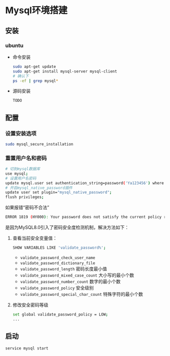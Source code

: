 # Mysql环境搭建



## 安装

### ubuntu

- 命令安装

  ```sh
  sudo apt-get update 
  sudo apt-get install mysql-server mysql-client
  # 确认下
  ps -ef | grep mysql*
  ```

- 源码安装

  ```sh
  TODO
  ```



## 配置

### 设置安装选项

```sh
sudo mysql_secure_installation
```

### 重置用户名和密码

```sh
# 切到mysql数据库
use mysql;
# 设置用户名密码
update mysql.user set authentication_string=password('Ya123456') where user='root' and Host='localhost';
# 开启mysql_native_password插件
update user set plugin="mysql_native_password";
flush privileges;
```

如果报错“密码不合法”

```sh
ERROR 1819 (HY000): Your password does not satisfy the current policy requirements;
```

是因为MySQL8.0引入了密码安全度检测机制，解决方法如下：

1. 查看当前安全变量值：

   ```sh
   SHOW VARIABLES LIKE 'validate_password%';
   ```

   - `validate_password_check_user_name`
   - `validate_password_dictionary_file`
   - `validate_password_length` 密码长度最小值
   - `validate_password_mixed_case_count` 大小写的最小个数
   - `validate_password_number_count` 数字的最小个数
   - `validate_password_policy` 安全级别
   - `validate_password_special_char_count` 特殊字符的最小个数
   
2. 修改安全密码等级

    ```sh
    set global validate_password_policy = LOW;
    ...
    ```



## 启动

```sh
service mysql start
```



  

